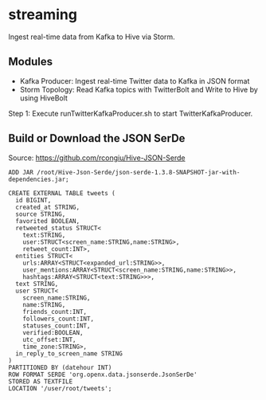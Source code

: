 # streaming
Ingest real-time data from Kafka to Hive via Storm.

## Modules
* Kafka Producer: Ingest real-time Twitter data to Kafka in JSON format
* Storm Topology: Read Kafka topics with TwitterBolt and Write to Hive by using HiveBolt

Step 1: Execute runTwitterKafkaProducer.sh to start TwitterKafkaProducer.

## Build or Download the JSON SerDe

Source: https://github.com/rcongiu/Hive-JSON-Serde

```
ADD JAR /root/Hive-Json-Serde/json-serde-1.3.8-SNAPSHOT-jar-with-dependencies.jar;

CREATE EXTERNAL TABLE tweets (
  id BIGINT,
  created_at STRING,
  source STRING,
  favorited BOOLEAN,
  retweeted_status STRUCT<
    text:STRING,
    user:STRUCT<screen_name:STRING,name:STRING>,
    retweet_count:INT>,
  entities STRUCT<
    urls:ARRAY<STRUCT<expanded_url:STRING>>,
    user_mentions:ARRAY<STRUCT<screen_name:STRING,name:STRING>>,
    hashtags:ARRAY<STRUCT<text:STRING>>>,
  text STRING,
  user STRUCT<
    screen_name:STRING,
    name:STRING,
    friends_count:INT,
    followers_count:INT,
    statuses_count:INT,
    verified:BOOLEAN,
    utc_offset:INT,
    time_zone:STRING>,
  in_reply_to_screen_name STRING
)
PARTITIONED BY (datehour INT)
ROW FORMAT SERDE 'org.openx.data.jsonserde.JsonSerDe'
STORED AS TEXTFILE
LOCATION '/user/root/tweets';
```
